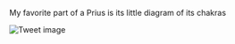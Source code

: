 My favorite part of a Prius is its little diagram of its chakras


![Tweet image](/assets/crosspoast/Fi520BpagAAGZoR.jpg)

